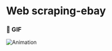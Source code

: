 # Web scraping-ebay

<!--- Replace <OWNER> with your Github Username and <REPOSITORY> with the name of your repository. -->
<!--- You can find both of these in the url bar when you open your repository in github. -->




   ### :camera_flash: GIF
  ![Animation](https://user-images.githubusercontent.com/64559017/118863814-f9f84980-b8fc-11eb-8611-1d4bceccdd69.gif)





